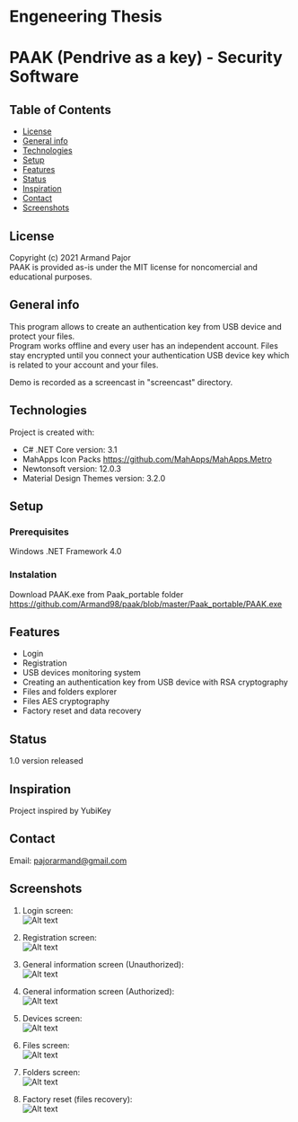 # Engeneering Thesis
# PAAK (Pendrive as a key) - Security Software
## Table of Contents
* [License](#License)
* [General info](#general-info)
* [Technologies](#technologies)
* [Setup](#setup)
* [Features](#features)
* [Status](#status)
* [Inspiration](#inspiration)
* [Contact](#contact)
* [Screenshots](#screenshots)

## License
Copyright (c) 2021 Armand Pajor  
PAAK is provided as-is under the MIT license for noncomercial and educational purposes.

## General info
This program allows to create an authentication key from USB device and protect your files.  
Program works offline and every user has an independent account.
Files stay encrypted until you connect your authentication USB device key which is related to your account and your files.

Demo is recorded as a screencast in "screencast" directory.
	
## Technologies
Project is created with:
* C# .NET Core version: 3.1
* MahApps Icon Packs https://github.com/MahApps/MahApps.Metro
* Newtonsoft version: 12.0.3
* Material Design Themes version: 3.2.0
	
## Setup
### Prerequisites
Windows .NET Framework 4.0

### Instalation
Download PAAK.exe from Paak_portable folder https://github.com/Armand98/paak/blob/master/Paak_portable/PAAK.exe
	
## Features
* Login
* Registration
* USB devices monitoring system
* Creating an authentication key from USB device with RSA cryptography
* Files and folders explorer
* Files AES cryptography
* Factory reset and data recovery

## Status
1.0 version released

## Inspiration
Project inspired by YubiKey

## Contact
Email: pajorarmand@gmail.com

## Screenshots
1. Login screen: <br/>
![Alt text](screenshots/loginScreen.png)

2. Registration screen: <br/>
![Alt text](screenshots/registerScreen.png)

3. General information screen (Unauthorized): <br/>
![Alt text](screenshots/generalPageScreenUnauthorized.png)

4. General information screen (Authorized): <br/>
![Alt text](screenshots/generalPageScreenAuthorized.png)

5. Devices screen: <br/>
![Alt text](screenshots/devicesStep1.png)

6. Files screen: <br/>
![Alt text](screenshots/filesPage.png)

7. Folders screen: <br/>
![Alt text](screenshots/foldersPage.png)

8. Factory reset (files recovery): <br/>
![Alt text](screenshots/factoryReset1.png)
